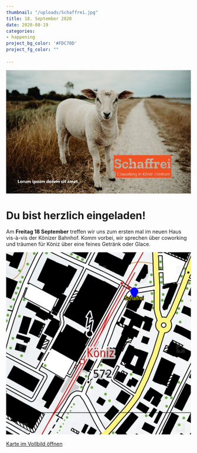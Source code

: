 ```yaml
---
thumbnail: "/uploads/Schaffrei.jpg"
title: 18. September 2020
date: 2020-08-19
categories:
- happening
project_bg_color: '#FDC70D'
project_fg_color: ""

---
```

![](/uploads/Schaffrei.jpg)

# Du bist herzlich eingeladen!

Am **Freitag 18 September** treffen wir uns zum ersten mal im neuen Haus vis-à-vis der Könizer Bahnhof. Komm vorbei, wir sprechen über coworking und träumen für Köniz über eine feines Getränk oder Glace.

![](/uploads/geoadmin.png)

[Karte im Vollbild öffnen](https://map.geo.admin.ch/?lang=en&topic=ech&bgLayer=ch.swisstopo.pixelkarte-farbe&layers=ch.swisstopo.zeitreihen,ch.bfs.gebaeude_wohnungs_register,ch.bav.haltestellen-oev,ch.swisstopo.swisstlm3d-wanderwege,KML%7C%7Chttps:%2F%2Fpublic.geo.admin.ch%2FCnUd3cKuTDOeYhG57hSPeg&layers_opacity=1,1,1,0.8,1&layers_visibility=false,false,false,false,true&layers_timestamp=18641231,,,,&E=2598292&N=1197183&zoom=11&crosshair=marker)
